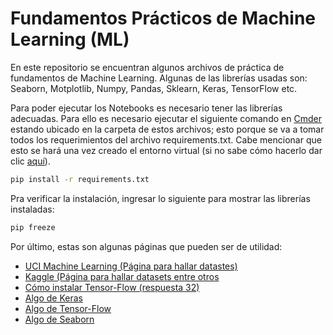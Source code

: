 # Fundamentos Prácticos de Machine Learning (ML)

En este repositorio se encuentran algunos archivos de práctica de fundamentos de Machine Learning. Algunas de las librerías usadas son: Seaborn, Motplotlib, Numpy, Pandas, Sklearn, Keras, TensorFlow etc.

Para poder ejecutar los Notebooks es necesario tener las librerías adecuadas. Para ello es necesario ejecutar el siguiente comando en [Cmder](https://cmder.net/) estando ubicado en la carpeta de estos archivos; esto porque se va a tomar todos los requerimientos del archivo requirements.txt. Cabe mencionar que esto se hará una vez creado el entorno virtual (si no sabe cómo hacerlo dar clic [aquí](https://github.com/Madera971003/como_crear_entorno_virtual)).

```Bash
pip install -r requirements.txt
```

Pra verificar la instalación, ingresar lo siguiente para mostrar las librerías instaladas:

```Bash
pip freeze
```

Por último, estas son algunas páginas que pueden ser de utilidad:

* [UCI Machine Learning (Página para hallar datastes)](https://archive.ics.uci.edu/ml/index.php)
* [Kaggle (Página para hallar datasets entre otros](https://www.kaggle.com/)
* [Cómo instalar Tensor-Flow (respuesta 32)](https://unipython.com/guia-para-instalar-tensorflow-theano-y-keras-en-anaconda/)
* [Algo de Keras](https://keras.io/)
* [Algo de Tensor-Flow](https://www.tensorflow.org/api_docs/python/tf/all_symbols)
* [Algo de Seaborn](https://seaborn.pydata.org/tutorial.html)
